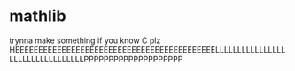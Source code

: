 # mathlib
trynna make something
if you know C plz
HEEEEEEEEEEEEEEEEEEEEEEEEEEEEEEEEEEEEEEEEEEELLLLLLLLLLLLLLLLLLLLLLLLLLLLLLLLLPPPPPPPPPPPPPPPPPPPP
